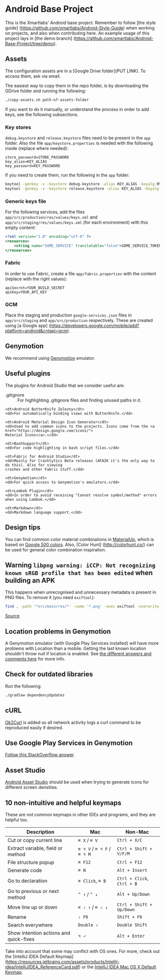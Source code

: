 # Android Base Project

This is the Xmartlabs' Android base project. Remember to follow [the style guide]
(https://github.com/xmartlabs/Android-Style-Guide) when working on projects, and also when contributing here.
An example usage of this project lays in [the demo branch]
(https://github.com/xmartlabs/Android-Base-Project/tree/demo).

## Assets

The configuration assets are in a [Google Drive folder](PUT LINK).
To access them, ask via email.

The easiest way to copy them in the repo folder, is by downloading the GDrive folder and running the
following:

```bash
./copy-assets.sh path-of-assets-folder
```

If you want to do it manually, or understand the process in order to add keys, see the following
subsections.

### Key stores

`debug.keystore` and `release.keystore` files need to be present in the `app` folder. Also the file
`app/keystore.properties` is needed with the following inside (replace where needed):

```data
store_password=STORE_PASSWORD
key_alias=KEY_ALIAS
key_password=KEY_PASSWORD
```

If you need to create them, run the following in the `app` folder:

```bash
keytool -genkey -v -keystore debug.keystore -alias KEY_ALIAS -keyalg RSA -keysize 2048 -validity 10000
keytool -genkey -v -keystore release.keystore -alias KEY_ALIAS -keyalg RSA -keysize 2048 -validity 10000
```

### Generic keys file

For the following services, add the files `app/src/production/res/values/keys.xml` and
`app/src/staging/res/values/keys.xml` (for each environment) with this empty content:

```xml
<?xml version="1.0" encoding="utf-8" ?>
<resources>
    <string name="SOME_SERVICE" translatable="false">SOME_SERVICE_TOKEN</string>
</resources>
```

### Fabric

In order to use Fabric, create a file `app/fabric.properties` with the content (replace with the
right values):

```data
apiSecret=YOUR_BUILD_SECRET
apiKey=YOUR_API_KEY
```

### GCM

Place the staging and production `google-services.json` files in `app/src/staging` and
`app/src/production` respectively. These are created using [a Google app]
(https://developers.google.com/mobile/add?platform=android&cntapi=gcm).

## Genymotion

We recommend using [Genymotion](https://www.genymotion.com) emulator.

## Useful plugins

The plugins for Android Studio that we consider useful are:

<dl>
    <dt>.gitignore</dt>
    <dd>For highlighting .gitignore files and finding unused paths in it.</dd>
    
    <dt>Android ButterKnife Zelezny</dt>
    <dd>For automatically binding views with ButterKnife.</dd>
    
    <dt>Android Material Design Icon Generator</dt>
    <dd>Used to add common icons to the projects. Icons come from the <a href="https://design.google.com/icons/">
    Material Icons</a>.</dd>

    <dt>BashSupport</dt>
    <dd>For code highlighting in bash script files.</dd>

    <dt>Fabric for Android Studio</dt>
    <dd>Mainly for Crashlytics Beta releases (AFAIK it's the only way to do this). Also for viewing
    crashes and other Fabric stuff.</dd>

    <dt>Genymotion</dt>
    <dd>For quick access to Genymotion's emulators.</dd>

    <dt>Lombok Plugin</dt>
    <dd>In order to avoid receiving "Cannot resolve symbol/method" errors when using Lombok.</dd>

    <dt>Markdown</dt>
    <dd>Markdown language support.</dd>
</dl>

## Design tips

You can find common color material combinations in [MaterialUp](https://www.materialpalette.com/), which is based on
[Google 500 colors](https://www.google.com/design/spec/style/color.html). Also, [Color Hunt]
(http://colorhunt.co/) can be used for general color combination inspiration.

## Warning `libpng warning: iCCP: Not recognizing known sRGB profile that has been edited` when building an APK

This happens when unrecognised and unnecessary metadata is present in PNG files. To remove it (you
need `exiftool`):

```bash
find . -path '*src/main/res/*' -name '*.png' -exec exiftool -overwrite_original -all= {} \;
```

[Source](http://stackoverflow.com/a/29162323/1165181)

## Location problems in Genymotion

A Genymotion emulator (with Google Play Services installed) will have more problems with Location
than a mobile. Getting the last known location shouldn't throw null if location is enabled. See
[the different answers and comments here](http://stackoverflow.com/questions/16830047/locationclient-getlastlocation-return-null)
for more info.

## Check for outdated libraries

Run the following:

```bash
./gradlew dependencyUpdates
```

## cURL

[Ok2Curl](https://github.com/mrmike/Ok2Curl) is added so all network activity logs a curl command to be reproduced
easily if desired.

## Use Google Play Services in Genymotion

[Follow this StackOverflow answer](http://stackoverflow.com/a/20013322/1165181).

## Asset Studio

[Android Asset Studio](https://romannurik.github.io/AndroidAssetStudio/index.html) should be used when trying to
generate icons for different screen densities.

## 10 non-intuitive and helpful keymaps

These are not common keymaps in other IDEs and programs, and they are helpful too.

| Description                            | Mac                         | Non-Mac                    |
| -------------------------------------- | --------------------------- | -------------------------- |
| Cut or copy current line               | `⌘ X` / `⌘ V`               | `Ctrl + X/C`               |
| Extract variable, field or method      | `⌘ ⌥ V` / `⌘ ⌥ F` / `⌘ ⌥ M` | `Ctrl + Shift + V/F/M`     |
| File structure popup                   | `⌘ F12`                     | `Ctrl + F12`               |
| Generate code                          | `⌘ N`                       | `Alt + Insert`             |
| Go to declaration                      | `⌘ Click`, `⌘ B`            | `Ctrl + Click`, `Ctrl + B` |
| Go to previous or next method          | `^ ↑` / `^ ↓`               | `Alt + Up/Down`            |
| Move line up or down                   | `⌘ ⇧ ↑` / `⌘ ⇧ ↓`           | `Ctrl + Shift + Up/Down`   |
| Rename                                 | `⇧ F6`                      | `Shift + F6`               |
| Search everywhere                      | `Double ⇧`                  | `Double Shift`             |
| Show intention actions and quick-fixes | `⌥ ⏎`                       | `Alt + Enter`              |

Take into account that some may conflict with OS ones. For more, check out the [IntelliJ IDEA Default Keymap]
(https://resources.jetbrains.com/assets/products/intellij-idea/IntelliJIDEA_ReferenceCard.pdf) or the [IntelliJ IDEA Mac
OS X Default Keymap](https://resources.jetbrains.com/assets/products/intellij-idea/IntelliJIDEA_ReferenceCard_mac.pdf).
